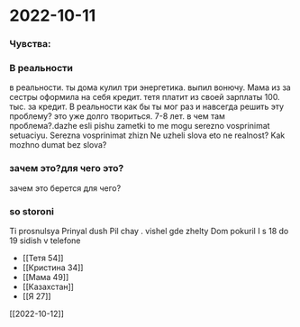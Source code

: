 # 2022-10-11
### Чувства:
### В реальности
в реальности. ты дома кулил три энергетика. выпил вонючу. Мама из за сестры оформила на себя кредит. тетя платит из своей зарплаты 100. тыс. за кредит. В реальности как бы ты мог раз и навсегда решить эту проблему? это уже долго твориться. 7-8 лет. в чем там проблема?.dazhe esli pishu zametki to me mogu serezno vosprinimat setuaciyu. Serezna vosprinimat zhizn  Ne uzheli slova eto ne realnost? 
Kak mozhno dumat bez slova? 
### зачем это?для чего это?
зачем это берется для чего?
### so storoni
Ti prosnulsya  Prinyal dush  Pil chay . vishel gde zhelty Dom pokuril I s 18 do 19 sidish v telefone  
- [[Тетя 54]]
- [[Кристина 34]]
- [[Мама 49]]
- [[Казахстан]]
- [[Я 27]]

[[2022-10-12]]
